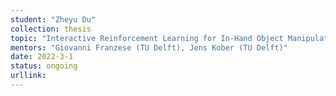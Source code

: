 ```yaml
---
student: "Zheyu Du"
collection: thesis
topic: "Interactive Reinforcement Learning for In-Hand Object Manipulation"
mentors: "Giovanni Franzese (TU Delft), Jens Kober (TU Delft)"
date: 2022-3-1
status: ongoing
urllink:
---
```


